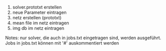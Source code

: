 1. solver.prototxt erstellen
2. neue Parameter eintragen
3. netz erstellen (prototxt)
4. mean file im netz eintragen
5. img db im netz eintragen

Notes:
nur solver, die auch in jobs.txt eingetragen sind, werden ausgeführt.
Jobs in jobs.txt können mit '#' auskommentiert werden